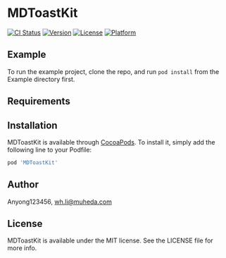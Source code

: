 # MDToastKit

[![CI Status](https://img.shields.io/travis/Anyong123456/MDToastKit.svg?style=flat)](https://travis-ci.org/Anyong123456/MDToastKit)
[![Version](https://img.shields.io/cocoapods/v/MDToastKit.svg?style=flat)](https://cocoapods.org/pods/MDToastKit)
[![License](https://img.shields.io/cocoapods/l/MDToastKit.svg?style=flat)](https://cocoapods.org/pods/MDToastKit)
[![Platform](https://img.shields.io/cocoapods/p/MDToastKit.svg?style=flat)](https://cocoapods.org/pods/MDToastKit)

## Example

To run the example project, clone the repo, and run `pod install` from the Example directory first.

## Requirements

## Installation

MDToastKit is available through [CocoaPods](https://cocoapods.org). To install
it, simply add the following line to your Podfile:

```ruby
pod 'MDToastKit'
```

## Author

Anyong123456, wh.li@muheda.com

## License

MDToastKit is available under the MIT license. See the LICENSE file for more info.
